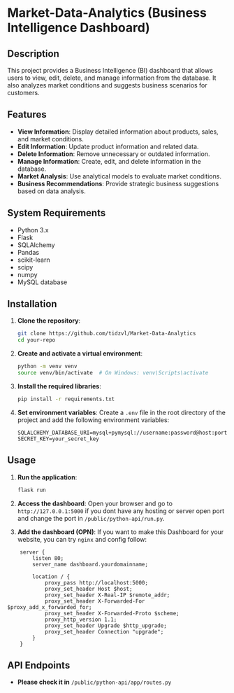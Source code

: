 # Market-Data-Analytics (Business Intelligence Dashboard)

## Description
This project provides a Business Intelligence (BI) dashboard that allows users to view, edit, delete, and manage information from the database. It also analyzes market conditions and suggests business scenarios for customers.

## Features
- **View Information**: Display detailed information about products, sales, and market conditions.
- **Edit Information**: Update product information and related data.
- **Delete Information**: Remove unnecessary or outdated information.
- **Manage Information**: Create, edit, and delete information in the database.
- **Market Analysis**: Use analytical models to evaluate market conditions.
- **Business Recommendations**: Provide strategic business suggestions based on data analysis.

## System Requirements
- Python 3.x
- Flask
- SQLAlchemy
- Pandas
- scikit-learn
- scipy
- numpy
- MySQL database

## Installation
1. **Clone the repository**:
    ```bash
    git clone https://github.com/tidzvl/Market-Data-Analytics
    cd your-repo
    ```

2. **Create and activate a virtual environment**:
    ```bash
    python -m venv venv
    source venv/bin/activate  # On Windows: venv\Scripts\activate
    ```

3. **Install the required libraries**:
    ```bash
    pip install -r requirements.txt
    ```

4. **Set environment variables**:
    Create a `.env` file in the root directory of the project and add the following environment variables:
    ```env
    SQLALCHEMY_DATABASE_URI=mysql+pymysql://username:password@host:port/database
    SECRET_KEY=your_secret_key
    ```

## Usage
1. **Run the application**:
    ```bash
    flask run
    ```

2. **Access the dashboard**: Open your browser and go to `http://127.0.0.1:5000` if you dont have any hosting or server open port and change the port in `/public/python-api/run.py`.

3. **Add the dashboard (OPN)**: If you want to make this Dashboard for your website, you can try `nginx` and config follow:
```
    server {
        listen 80;
        server_name dashboard.yourdomainname;

        location / {
            proxy_pass http://localhost:5000; 
            proxy_set_header Host $host;
            proxy_set_header X-Real-IP $remote_addr;
            proxy_set_header X-Forwarded-For $proxy_add_x_forwarded_for;
            proxy_set_header X-Forwarded-Proto $scheme;
            proxy_http_version 1.1;
            proxy_set_header Upgrade $http_upgrade;
            proxy_set_header Connection "upgrade";
        }
    }
```

## API Endpoints
- **Please check it in** `/public/python-api/app/routes.py`

